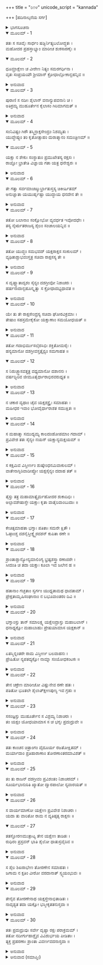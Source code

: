 +++
title = "೦೧೪"
unicode_script = "kannada"

+++
[ಹದಿನಾಲ್ಕನೆಯ ಸರ್ಗ]



<details><summary>ಭಾಗಸೂಚನಾ</summary>

ಮಂತ್ರಿಗಳ ಸಹಿತ ಯಕ್ಷರ ಮೇಲೆ ರಾವಣನ ಆಕ್ರಮಣ ಮತ್ತು ಯಕ್ಷರ ಪರಾಜಯ
</details>

<details open><summary>ಮೂಲಮ್ - 1</summary>

ತತಃ ಸ ಸಚಿವೈಃ ಸಾರ್ಧಂ ಷಡ್ಭಿರ್ನಿತ್ಯಬಲೋದ್ಧತಃ ।  
ಮಹೋದರ ಪ್ರಹಸ್ತಾಭ್ಯಾಂ ಮಾರೀಚ ಶುಕಸಾರಣೈಃ ॥
</details>

<details open><summary>ಮೂಲಮ್ - 2</summary>

ಧೂಮ್ರಾಕ್ಷೇಣ ಚ ವೀರೇಣ ನಿತ್ಯಂ ಸಮರಗರ್ಧಿನಾ ।  
ವೃತಃ ಸಂಪ್ರಯಯೌ ಶ್ರೀಮಾನ್ ಕ್ರೋಧಾಲ್ಲೋಕಾನ್ದಹನ್ನಿವ ॥
</details>

<details><summary>ಅನುವಾದ</summary>

(ಅಗಸ್ತ್ಯರು ಹೇಳುತ್ತಾರೆ - ರಘುನಂದನ !) ಅನಂತರ ಬಲೋನ್ಮತ್ತನಾದ ರಾವಣನು ಮಹೋದರ, ಪ್ರಹಸ್ತ, ಮಾರೀಚ, ಶುಕ, ಸಾರಣ, ಯುದ್ಧಾಭಿಲಾಷೆಯುಳ್ಳ ವೀರ ಧೂಮ್ರಾಕ್ಷ ಹೀಗೆ ಆರು ಮಂತ್ರಿಗಳೊಂದಿಗೆ ಲಂಕೆಯಿಂದ ಹೊರಟನು. ತನ್ನ ಕ್ರೋಧದಿಂದ ಸಮಸ್ತ ಲೋಕಗಳನ್ನು ಸುಟ್ಟು ಭಸ್ಮಮಾಡುವನೋ ಎಂದು ಅನಿಸುತ್ತಿತ್ತು.॥1-2॥
</details>

<details open><summary>ಮೂಲಮ್ - 3</summary>

ಪುರಾಣಿ ಸ ನದೀಃ ಶೈಲಾನ್ ವನಾನ್ಯುಪವನಾನಿ ಚ ।  
ಅತಿಕ್ರಮ್ಯ ಮುಹೂರ್ತೇನ ಕೈಲಾಸಂ ಗಿರಿಮಾಗಮತ್ ॥
</details>

<details><summary>ಅನುವಾದ</summary>

ಅನೇಕ ನಗರ, ನದೀ, ಪರ್ವತ, ವನ-ಉಪವನಗಳನ್ನು ದಾಟಿ ಅವನು ಎರಡು ಗಳಿಗೆಯಲ್ಲಿ ಕೈಲಾಸ ಪರ್ವತಕ್ಕೆ ತಲುಪಿದನು.॥3॥
</details>

<details open><summary>ಮೂಲಮ್ - 4</summary>

ಸಂನಿವಿಷ್ಟಂ ಗಿರೌ ತಸ್ಮಿನ್ರಾಕ್ಷಸೇಂದ್ರಂ ನಿಶಮ್ಯತು ।  
ಯುದ್ಧೇಪ್ಸುಂ ತಂ ಕೃತೋತ್ಸಾಹಂ ದುರಾತ್ಮಾನಂ  ಸಮಂತ್ರಿಣಮ್ ॥
</details>

<details open><summary>ಮೂಲಮ್ - 5</summary>

ಯಕ್ಷಾ ನ ಶೇಕುಃ ಸಂಸ್ಥಾತುಂ ಪ್ರಮುಖೇತಸ್ಯ ರಕ್ಷಸಃ ।  
ರಾಜ್ಞೋ ಭ್ರಾತೇತಿ ವಿಜ್ಞಾಯ ಗತಾ ಯತ್ರ ಧನೇಶ್ವರಃ ॥
</details>

<details><summary>ಅನುವಾದ</summary>

ದುರಾತ್ಮನಾದ ರಾಕ್ಷಸರಾಜ ರಾವಣನು ಯುದ್ಧಕ್ಕಾಗಿ ಉತ್ಸಾಹಿತನಾಗಿ ತನ್ನ ಮಂತ್ರಿ ಗಳೊಂದಿಗೆ ಕೈಲಾಸ ಪರ್ವತಕ್ಕೆ ಬಂದಿರುವನೆಂದು ಕೇಳಿದಾಗ ಯಕ್ಷರು ರಾವಣನ ಎದುರಿಗೆ ನಿಲ್ಲದಾದರು. ಇವನು ರಾಜನ ತಮ್ಮನಾಗಿದ್ದಾನೆ, ಎಂದು ತಿಳಿದು ಯಕ್ಷರು ಧನೇಶ್ವರ ಕುಬೇರನ ಬಳಿಗೆ ಬಂದರು. ॥ 4-5॥
</details>

<details open><summary>ಮೂಲಮ್ - 6</summary>

ತೇ ಗತ್ವಾ ಸರ್ವಮಾಚಖ್ಯುರ್ಭ್ರಾತುಸ್ತಸ್ಯ ಚಿಕೀರ್ಷಿತಮ್  
ಅನುಜ್ಞಾತಾ ಯಯುರ್ಹೃಷ್ಟಾ ಯುದ್ಧಾಯ ಧನದೇನ ತೇ ॥
</details>

<details><summary>ಅನುವಾದ</summary>

ಅಲ್ಲಿಗೆ ಹೋಗಿ ಅವರು ರಾವಣನ ಎಲ್ಲ ಅಭಿಪ್ರಾಯವನ್ನು ತಿಳಿಸಿದರು. ಆಗ ಕುಬೇರನು ಯುದ್ಧಕ್ಕಾಗಿ ಯಕ್ಷರಿಗೆ ಆಜ್ಞಾಪಿಸಿದನು. ಮತ್ತೆ ಆ ಯಕ್ಷರು ಹರ್ಷೋತ್ಸಾಹದಿಂದ ಕುಬೇರನೊಂದಿಗೆ ಹೊರಟರು.॥6॥
</details>

<details open><summary>ಮೂಲಮ್ - 7</summary>

ತತೋ ಬಲಾನಾಂ ಸಂಕ್ಷೋಭೋ ವ್ಯವರ್ಧತ ಇವೋದಧೇಃ ।  
ತಸ್ಯ ನೈರ್ಋತರಾಜಸ್ಯ ಶೈಲಂ ಸಂಚಾಲಯನ್ನಿವ ॥
</details>

<details><summary>ಅನುವಾದ</summary>

ಆಗ ಯಕ್ಷರ ಸೈನ್ಯವು ಸಮುದ್ರದಂತೆ ಕ್ಷುಬ್ಧವಾಯಿತು. ಅವರ ವೇಗದಿಂದ ಆ ಪರ್ವತವೇ ನಡುಗುವಂತೆ ಅನಿಸುತ್ತಿತ್ತು.॥7॥
</details>

<details open><summary>ಮೂಲಮ್ - 8</summary>

ತತೋ ಯುದ್ಧಂ ಸಮಭವದ್ ಯಕ್ಷರಾಕ್ಷಸ ಸಂಕುಲಮ್ ।  
ವ್ಯಥಿತಾಶ್ಚಾಭವಂಸ್ತತ್ರ ಸಚಿವಾ ರಾಕ್ಷಸಸ್ಯ ತೇ ॥
</details>

<details><summary>ಅನುವಾದ</summary>

ಬಳಿಕ ಯಕ್ಷರಿಗೂ ರಾಕ್ಷಸರಿಗೂ ಘೋರಯುದ್ಧ ಪ್ರಾರಂಭವಾಯಿತು. ಅದರಿಂದ ರಾವಣನ ಸಚಿವರು ವ್ಯಥಿತರಾದರು.॥8॥
</details>

<details open><summary>ಮೂಲಮ್ - 9</summary>

ಸ ದೃಷ್ಟ್ವಾತಾದೃಶಂ ಸೈನ್ಯಂ ದಶಗ್ರೀವೋ ನಿಶಾಚರಃ ।  
ಹರ್ಷನಾದಾನ್ಬಹೂನ್ಕೃತ್ವಾ ಸ ಕ್ರೋಧಾದಭ್ಯಧಾವತ ॥
</details>

<details><summary>ಅನುವಾದ</summary>

ತನ್ನ ಸೈನ್ಯದ ದುರ್ದಶೆ ನೋಡಿ ನಿಶಾಚರ ದಶಗ್ರೀವನು ಪದೇ-ಪದೇ ಹರ್ಷವರ್ಧಕ ಸಿಂಹನಾದ ಮಾಡುತ್ತಾ ರೋಷಾವೇಶದಿಂದ ಯಕ್ಷರ ಕಡೆಗೆ ನುಗ್ಗಿದನು.॥9॥
</details>

<details open><summary>ಮೂಲಮ್ - 10</summary>

ಯೇ ತು ತೇ ರಾಕ್ಷಸೇಂದ್ರಸ್ಯ ಸಚಿವಾ ಘೋರವಿಕ್ರಮಾಃ ।  
ತೇಷಾಂ ಸಹಸ್ರಮೇಕೈಕೋ ಯಕ್ಷಾಣಾಂ ಸಮಯೋಧಯತ್ ॥
</details>

<details><summary>ಅನುವಾದ</summary>

ರಾಕ್ಷಸ ರಾಜನ ಸಚಿವರು ಭಯಂಕರ ಪರಾಕ್ರಮಿಗಳಾಗಿದ್ದು, ಒಬ್ಬೊಬ್ಬ ಸಚಿವನೂ ಸಾವಿರ-ಸಾವಿರ ಯಕ್ಷರೊಡನೆ ಯುದ್ಧ ಮಾಡತೊಡಗಿದರು.॥10॥
</details>

<details open><summary>ಮೂಲಮ್ - 11</summary>

ತತೋ ಗದಾಭಿರ್ಮುಸಲೈರಸಿಭಿಃ ಶಕ್ತಿತೋಮರೈಃ ।  
ಹನ್ಯಮಾನೋ ದಶಗ್ರೀವಸ್ತತ್ಸೈನ್ಯಂ ಸಮಗಾಹತ ॥
</details>

<details open><summary>ಮೂಲಮ್ - 12</summary>

ಸ ನಿರುಚ್ಛ್ವಾಸವತ್ತತ್ರ ವಧ್ಯಮಾನೋ ದಶಾನನಃ ।  
ವರ್ಷದ್ಭಿರಿವ ಜೀಮೂತೈರ್ಧಾರಾಭಿರವರುಧ್ಯತ ॥
</details>

<details><summary>ಅನುವಾದ</summary>

ಆಗ ಯಕ್ಷರು ಮೇಘಗಳು ಮಳೆಗರೆದಂತೆ ಗದೆ, ಮುಸಲ, ಖಡ್ಗ, ಶಕ್ತಿ, ತೋಮರ ಮುಂತಾದ ಆಯುಧಗಳ ಮಳೆಗರೆದರು. ಆ ಏಟುಗಳನ್ನು ಸಹಿಸುತ್ತಾ ದಶಗ್ರೀವನು ಸೈನ್ಯದಲ್ಲಿ ನುಗ್ಗಿದನು. ಉಸಿರಾಡಲೂ ಸಾಧ್ಯವಾಗದ ರಾವಣನನ್ನು ಯಕ್ಷರು ತಡೆದರು.॥11-12॥
</details>

<details open><summary>ಮೂಲಮ್ - 13</summary>

ನ ಚಕಾರ ವ್ಯಥಾಂ ಚೈವ ಯಕ್ಷಶಸ್ತ್ರೈಃ ಸಮಾಹತಃ ।  
ಮಹೀಧರ ಇವಾಂ ಭೋದೈರ್ಧಾರಾಶತ ಸಮುಕ್ಷಿತಃ ॥
</details>

<details><summary>ಅನುವಾದ</summary>

ಯಕ್ಷರ ಶಸ್ತ್ರಗಳಿಂದ ಆಹತನಾಗಿಯೂ ಮನಸ್ಸಿನಲ್ಲಿ ದುಃಖಿಸದೇ ಮೇಘಗಳು ಸುರಿಸಿದ ಜಲಧಾರೆಯಿಂದ ಪರ್ವತವು ವಿಚಲಿತನಾದಂತೆ ಸ್ಥಿರನಾಗಿ ನಿಂತಿದ್ದನು.॥13॥
</details>

<details open><summary>ಮೂಲಮ್ - 14</summary>

ಸ ಮಹಾತ್ಮಾ ಸಮುದ್ಯಮ್ಯ ಕಾಲದಂಡೋಪಮಾಂ ಗದಾಮ್ ।  
ಪ್ರವಿವೇಶ ತತಃ ಸೈನ್ಯಂ ನಯನ್ ಯಕ್ಷಾನ್ಯಮಕ್ಷಯಮ್ ॥
</details>

<details><summary>ಅನುವಾದ</summary>

ಆ ಮಹಾಕಾಯ ನಿಶಾಚರನು ಕಾಲದಂಡದಂತಹ ಭಯಂಕರ ಗದೆಯನ್ನೆತ್ತಿಕೊಂಡು ಯಕ್ಷರ ಸೈನ್ಯವನ್ನು ಪ್ರವೇಶಿಸಿ, ಅವರನ್ನು ಯಮ ಸದನಕ್ಕೆ ಕಳಿಸಲು ಪ್ರಾರಂಭಿಸಿದನು.॥14॥
</details>

<details open><summary>ಮೂಲಮ್ - 15</summary>

ಸ ಕಕ್ಷಮಿವ ವಿಸ್ತೀರ್ಣಂ ಶುಷ್ಕೇಂಧನಮಿವಾಕುಲಮ್ ।  
ವಾತೇನಾಗ್ನಿರಿವಾದೀಪ್ತೋ ಯಕ್ಷಸೈನ್ಯಂ ದದಾಹ ತತ್ ॥
</details>

<details><summary>ಅನುವಾದ</summary>

ಗಾಳಿಯಿಂದ ಉರಿದೆದ್ದ ಬೆಂಕಿಯಂತೆ ರಾವಣನು ಹುಲ್ಲಿನಂತೆ ಹರಡಿದ್ದ ಮತ್ತು ಒಣ ಕಟ್ಟಿಗೆಯಂತೆ ವ್ಯಾಕುಲಗೊಂಡ ಯಕ್ಷರ ಸೈನ್ಯವನ್ನು ಸುಡತೊಡಗಿದನು.॥15॥
</details>

<details open><summary>ಮೂಲಮ್ - 16</summary>

ತೈಸ್ತು ತತ್ರ ಮಹಾಮಾತ್ಯೈರ್ಮಹೋದರ ಶುಕಾದಿಭಿಃ ।  
ಅಲ್ಪಾವಶೇಷಾಸ್ತೇ ಯಕ್ಷಾಃ ಕೃತಾ ವಾತೈರಿವಾಂಬುದಾಃ ॥
</details>

<details><summary>ಅನುವಾದ</summary>

ಗಾಳಿಯು ಮೋಡಗಳನ್ನು ಹಾರಿಸಿಬಿಡುವಂತೆ ಮಹೋದರ ಮತ್ತು ಶುಕನೇ ಆದಿ ಮಹಾಮಂತ್ರಿಗಳು ಅಲ್ಲಿ ಯಕ್ಷರನ್ನು ಸಂಹಾರ ಮಾಡಿದರು. ಈಗ ಅವರು ಅಲ್ಪಸಂಖ್ಯೆಯಲ್ಲಿ ಉಳಿದರು.॥16॥
</details>

<details open><summary>ಮೂಲಮ್ - 17</summary>

ಕೇಚಿತ್ಸಮಾಹತಾ ಭಗ್ನಾಃ ಪತಿತಾಃ ಸಮರೇ ಕ್ಷಿತೌ ।  
ಓಷ್ಠಾಂಶ್ಚ ದಶನೈಸ್ತೀಕ್ಷ್ಣೈರದಶನ್ ಕುಪಿತಾ ರಣೇ ॥
</details>

<details><summary>ಅನುವಾದ</summary>

ಎಷ್ಟೋ ಯಕ್ಷರು ಶಸ್ತ್ರಾಘಾತದಿಂದ ಅಂಗ-ಭಂಗವಾಗಿ ಸಮರಾಂಗಣದಲ್ಲಿ ಧರಾಶಾಯಿಯಾದರು. ಎಷ್ಟೋ ಯೋಧರು ಯುದ್ಧದಲ್ಲಿ ಕುಪಿತರಾಗಿ ಹಲ್ಲು ಕಡಿಯುತ್ತಿದ್ದರು.॥17॥
</details>

<details open><summary>ಮೂಲಮ್ - 18</summary>

ಶ್ರಾಂತಾಶ್ಚಾನ್ಯೋನ್ಯಮಾಲಿಂಗ್ಯ ಭ್ರಷ್ಟಶಸ್ತ್ರಾ ರಣಾಜಿರೇ ।  
ಸೀದಂತಿ ಚ ತದಾ ಯಕ್ಷಾಃ ಕೂಲಾ ಇವ ಜಲೇನ ಹ ॥
</details>

<details><summary>ಅನುವಾದ</summary>

ಕೆಲವರು ಬಳಲಿ ಪರಸ್ಪರ ಅಪ್ಪಿಕೊಂಡರು. ಅವರ ಅಸ್ತ್ರ-ಶಸ್ತ್ರಗಳು ಬಿದ್ದುಹೋದುವು. ನೀರಿನ ವೇಗದಿಂದ ನದೀ ತೀರವು ಕೊಚ್ಚಿಕೊಂಡು ಹೋಗುವಂತೆ ರಣರಂಗದಲ್ಲಿ ಶಿಥಿಲವಾಗಿ ಬಿದ್ದು ಹೋದರು.॥18॥
</details>

<details open><summary>ಮೂಲಮ್ - 19</summary>

ಹತಾನಾಂ ಗಚ್ಛತಾಂ ಸ್ವರ್ಗಂ ಯುಧ್ಯತಾಮಥ ಧಾವತಾಮ್ ।  
ಪ್ರೇಕ್ಷತಾಮೃಷಿಸಂಘಾನಾಂ ನ ಬಭೂವಾಂತರಂ ದಿವಿ ॥
</details>

<details><summary>ಅನುವಾದ</summary>

ಯುದ್ಧ ಮಾಡುತ್ತಾ ಹತರಾಗಿ ಸ್ವರ್ಗಕ್ಕೆ ಹೋಗುತ್ತಿದ್ದ ಯಕ್ಷರಿಂದಲೂ, ಯುದ್ಧವನ್ನು ನೋಡುತ್ತಿದ್ದ ಋಷಿಗಳಿಂದಲೂ ತುಂಬಿಹೋಗಿದ್ದ ಆಕಾಶವು ಅತ್ಯಂತ ನಿಬಿಡವಾಗಿತ್ತು.॥19॥
</details>

<details open><summary>ಮೂಲಮ್ - 20</summary>

ಭಗ್ನಾಂಸ್ತು ತಾನ್ ಸಮಾಲಕ್ಷ್ಯ ಯಕ್ಷೇಂದ್ರಾಸ್ತು ಮಹಾಬಲಾನ್ ।  
ಧನಾಧ್ಯಕ್ಷೋ ಮಹಾಬಾಹುಃ ಪ್ರೇಷಯಾಮಾಸ ಯಕ್ಷಕಾನ್ ॥
</details>

<details><summary>ಅನುವಾದ</summary>

ಮಹಾಬಾಹು ಧನಾಧ್ಯಕ್ಷನು ಓಡಿಹೋಗುತ್ತಿದ್ದ ಯಕ್ಷರನ್ನು ನೋಡಿ, ಬೇರೆ ಮಹಾಬಲಿ ಯಕ್ಷರಾಜರನ್ನು ಯುದ್ಧಕ್ಕಾಗಿ ಕಳಿಸಿದನು.॥20॥
</details>

<details open><summary>ಮೂಲಮ್ - 21</summary>

ಏತಸ್ಮಿನ್ನಂತರೇ ರಾಮ ವಿಸ್ತೀರ್ಣ ಬಲವಾಹನಃ ।  
ಪ್ರೇಷಿತೋ ನ್ಯಪತದ್ಯಕ್ಷೋ ನಾಮ್ನಾ ಸಂಯೋಧಕಂಟಕಃ ॥
</details>

<details><summary>ಅನುವಾದ</summary>

ಶ್ರೀರಾಮಾ! ಕುಬೇರನು ಕಳಿಸಿದ ಸಂಯೋಧಕಂಟಕ ಎಂಬ ಯಕ್ಷನು ಅನೇಕ ಸೈನ್ಯ ಮತ್ತು ವಾಹನಗಳಿಂದ ಅಲ್ಲಿಗೆ ಬಂದನು.॥21॥
</details>

<details open><summary>ಮೂಲಮ್ - 22</summary>

ತೇನ ಚಕ್ರೇಣ ಮಾರೀಚೋ ವಿಷ್ಣುನೇವ ರಣೇ ಹತಃ ।  
ಪತಿತೋ ಭೂತಲೇ ಶೈಲಾತ್ಕ್ಷೀಣಪುಣ್ಯ ಇವ ಗ್ರಹಃ ॥
</details>

<details><summary>ಅನುವಾದ</summary>

ಅವನು ಬರುತ್ತಲೇ ವಿಷ್ಣುವಿನಂತೆ ಚಕ್ರದಿಂದ ಯುದ್ಧದಲ್ಲಿ ಮಾರೀಚನನ್ನು ಪ್ರಹರಿಸಿದನು. ಅದರಿಂದ ಗಾಯಗೊಂಡು ಆ ರಾಕ್ಷಸನು ಪುಣ್ಯಕ್ಷೀಣವಾದಾಗ ಸ್ವರ್ಗವಾಸಿ ಗ್ರಹವು ನೆಲಕ್ಕೆ ಬೀಳುವಂತೆ ಪರ್ವತದಿಂದ ಕೆಳಗುರುಳಿದನು.॥22॥
</details>

<details open><summary>ಮೂಲಮ್ - 23</summary>

ಸಸಂಜ್ಞಸ್ತು ಮುಹೂರ್ತೇನ ಸ ವಿಶ್ರಮ್ಯ ನಿಶಾಚರಃ ।  
ತಂ ಯಕ್ಷಂ ಯೋಧಯಾಮಾಸ ಸ ಚ ಭಗ್ನಃ ಪ್ರದುದ್ರುವೇ ॥
</details>

<details><summary>ಅನುವಾದ</summary>

ಮುಹೂರ್ತಕಾಲದಲ್ಲಿ ಎಚ್ಚರಗೊಂಡು ನಿಶಾಚರ ಮಾರೀಚನು ಸ್ವಲ್ಪ ವಿಶ್ರಮಿಸಿ ಯಕ್ಷರೊಡನೆ ಯುದ್ಧಕ್ಕೆ ತೊಡಗಿದನು. ಆಗ ಆ ಯಕ್ಷನು ಓಡಿಹೋದನು.॥23॥
</details>

<details open><summary>ಮೂಲಮ್ - 24</summary>

ತತಃ ಕಾಂಚನ ಚಿತ್ರಾಂಗಂ ವೈದೂರ್ಯ ರಜತೋಕ್ಷಿತಮ್ ।  
ಮರ್ಯಾದಾಂ ಪ್ರತಿಹಾರಾಣಾಂ ತೋರಣಾಂತರಮಾವಿಶತ್ ॥
</details>

<details><summary>ಅನುವಾದ</summary>

ಅನಂತರ ರಾವಣನು ಸುವರ್ಣಜಟಿತವಾದ ನೀಲಮಣಿ, ಬೆಳ್ಳಿಯಿಂದ ವಿಭೂಷಿತವಾದ ಮಹಾದ್ವಾರವನ್ನು ಪ್ರವೇಶಿಸಿದನು. ಅಲ್ಲಿ ದ್ವಾರಪಾಲಕರಿದ್ದು, ಅದು ಗಡಿ ಪ್ರದೇಶವಾಗಿತ್ತು. ಬೇರೆ ಯಾರೂ ಅಲ್ಲಿಂದ ಮುಂದೆ ಹೋದಂತಿರಲಿಲ್ಲ.॥24॥
</details>

<details open><summary>ಮೂಲಮ್ - 25</summary>

ತಂ ತು ರಾಜನ್ ದಶಗ್ರೀವಂ ಪ್ರವಿಶಂತಂ ನಿಶಾಚರಮ್ ।  
ಸೂರ್ಯಭಾನುರಿತಿ ಖ್ಯಾತೋ ದ್ವಾರಪಾಲೋ ನ್ಯವಾರಯತ್ ॥
</details>

<details><summary>ಅನುವಾದ</summary>

ಶ್ರೀರಾಮಾ! ನಿಶಾಚರ ದಶಗ್ರೀವನು ಆ ದ್ವಾರವನ್ನು ಪ್ರವೇಶಿಸತೊಡಗಿದಾಗ ಸೂರ್ಯಭಾನು ಎಂಬ ದ್ವಾರಪಾಲಕನು ಅವನನ್ನು ತಡೆದನು.॥25॥
</details>

<details open><summary>ಮೂಲಮ್ - 26</summary>

ಸ ವಾರ್ಯಮಾಣೋ ಯಕ್ಷೇಣ ಪ್ರವಿವೇಶ ನಿಶಾಚರಃ ।  
ಯದಾ ತು ವಾರಿತೋ ರಾಮ ನ ವ್ಯತಿಷ್ಠತ್ಸ ರಾಕ್ಷಸಃ ॥
</details>

<details open><summary>ಮೂಲಮ್ - 27</summary>

ತತಸ್ತೋರಣಮುತ್ಪಾಟ್ಯ ತೇನ ಯಕ್ಷೇಣ ತಾಡಿತಃ ।  
ರುಧಿರಂ ಪ್ರಸ್ರವನ್ ಭಾತಿ ಶೈಲೋ ಧಾತುಸ್ರವೈರಿವ ॥
</details>

<details><summary>ಅನುವಾದ</summary>

ಯಕ್ಷನು ತಡೆದರೂ ಲೆಕ್ಕಿಸದೆ ನಿಶಾಚರನು ಒಳಗೆ ಪ್ರವೇಶಿಸಿದಾಗ ದ್ವಾರಪಾಲಕನು ಒಂದು ಕಂಬವನ್ನು ಕಿತ್ತು ದಶಗ್ರೀವನಿಗೆ ಹೊಡೆದನು. ಅವನ ಶರೀರದಿಂದ ರಕ್ತದ ಧಾರೆ ಹರಿಯಿತು, ಆಗ ಪರ್ವತದಿಂದ ಗೈರಿಕಧಾತು ನೀರಾಗಿ ಹರಿದಂತೆ ಅನಿಸುತ್ತಿತ್ತು.॥26-27॥
</details>

<details open><summary>ಮೂಲಮ್ - 28</summary>

ಸ ಶೈಲ ಶಿಖರಾಭೇಣ ತೋರಣೇನ ಸಮಾಹತಃ ।  
ಜಗಾಮ ನ ಕ್ಷತಿಂ ವೀರೋ ವರದಾನಾತ್ ಸ್ವ್ವಯಂಭುವಃ ॥
</details>

<details><summary>ಅನುವಾದ</summary>

ಪರ್ವತ ಶಿಖರದಂತೆ ಕಾಣುವ ಆ ಕಂಬದ ಏಟುತಿಂದು ದಶಗ್ರೀವನಿಗೆ ಬ್ರಹ್ಮನ ವರಪ್ರಭಾವದಿಂದ ಯಾವುದೇ ಗಾಯವಾಗಲಿಲ್ಲ.॥28॥
</details>

<details open><summary>ಮೂಲಮ್ - 29</summary>

ತೇನೈವ ತೋರಣೇನಾಥ  ಯಕ್ಷಸ್ತೇನಾಭಿತಾಡಿತಃ ।  
ನಾದೃಶ್ಯತ ತದಾ ಯಕ್ಷೋ ಭಸ್ಮೀಕೃತತನುಸ್ತದಾ ॥
</details>

<details><summary>ಅನುವಾದ</summary>

ಆಗ ಅವನು ಅದೇ ಕಂಬ ವನ್ನೆತ್ತಿ ಯಕ್ಷನನ್ನು ಪ್ರಹರಿಸಲು ಅವನು ನುಚ್ಚುನೂರಾಗಿ ಕಣ್ಣಿಗೆ ಕಾಣದಂತಾದನು.॥29॥
</details>

<details open><summary>ಮೂಲಮ್ - 30</summary>

ತತಃ ಪ್ರದುದ್ರುವುಃ ಸರ್ವೇ ದೃಷ್ಟಾ ರಕ್ಷಃ ಪರಾಕ್ರಮಮ್ ।  
ತತೋ ನದೀರ್ಗುಹಾಶ್ಚೈವ ವಿವಿಶುರ್ಭಯ ಪೀಡಿತಾಃ ।  
ತ್ಯಕ್ತ ಪ್ರಹರಣಾಃ ಶ್ರಾಂತಾ ವಿವರ್ಣವದನಾಸ್ತದಾ ॥
</details>

<details><summary>ಅನುವಾದ</summary>

ಆ ರಾಕ್ಷಸನ ಪರಾಕ್ರಮವನ್ನು ಕಂಡ ಯಕ್ಷರು ಓಡಿ ಹೋದರು. ಕೆಲವರು ನದಿಯಲ್ಲಿ ಈಜಿಕೊಂಡು ಹೋದರೆ, ಕೆಲವರು ಗುಹೆಗಳಲ್ಲಿ ಅಡಗಿದರು. ಎಲ್ಲರೂ ಆಯುಧಗಳನ್ನು ಬಿಸುಟರು. ಅಳಿದುಳಿದ ಯಕ್ಷರು ಬಳಲಿ ಕಾಂತಿಹೀನರಾಗಿದ್ದರು.॥30॥
</details>

<details><summary>ಅನುವಾದ (ಸಮಾಪ್ತಿಃ)</summary>

ಶ್ರೀವಾಲ್ಮೀಕಿ ವಿರಚಿತ ಆರ್ಷರಾಮಾಯಣ ಆದಿಕಾವ್ಯದ ಉತ್ತರ ಕಾಂಡದಲ್ಲಿ ಹದಿನಾಲ್ಕನೆಯ ಸರ್ಗ ಪೂರ್ಣವಾಯಿತು. ॥14॥
</details>
